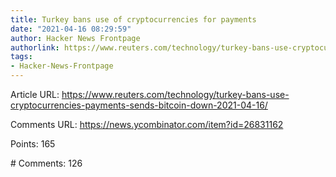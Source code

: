 ```yaml
---
title: Turkey bans use of cryptocurrencies for payments
date: "2021-04-16 08:29:59"
author: Hacker News Frontpage
authorlink: https://www.reuters.com/technology/turkey-bans-use-cryptocurrencies-payments-sends-bitcoin-down-2021-04-16/
tags:
- Hacker-News-Frontpage
---
```


<p>Article URL: <a href="https://www.reuters.com/technology/turkey-bans-use-cryptocurrencies-payments-sends-bitcoin-down-2021-04-16/">https://www.reuters.com/technology/turkey-bans-use-cryptocurrencies-payments-sends-bitcoin-down-2021-04-16/</a></p>
<p>Comments URL: <a href="https://news.ycombinator.com/item?id=26831162">https://news.ycombinator.com/item?id=26831162</a></p>
<p>Points: 165</p>
<p># Comments: 126</p>
